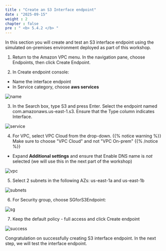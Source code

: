 ```yaml
---
title : "Create an S3 Interface endpoint"
date : "2025-09-15"
weight : 2
chapter : false
pre : " <b> 5.4.2 </b> "
---
```


In this section you will create and test an S3 interface endpoint using the simulated on-premises environment deployed as part of this workshop.

1. Return to the Amazon VPC menu. In the navigation pane, choose Endpoints, then click Create Endpoint.

2. In Create endpoint console:
+ Name the interface endpoint
+ In Service category, choose **aws services** 

![name](/images/5-Workshop/5.4-S3-onprem/s3-interface-endpoint1.png)

3.  In the Search box, type S3 and press Enter. Select the endpoint named com.amazonaws.us-east-1.s3. Ensure that the Type column indicates Interface.

![service](/images/5-Workshop/5.4-S3-onprem/s3-interface-endpoint2.png)

4. For VPC, select VPC Cloud from the drop-down.
{{% notice warning %}}
Make sure to choose "VPC Cloud" and not "VPC On-prem"
{{% /notice %}}
+ Expand **Additional settings** and ensure that Enable DNS name is *not* selected (we will use this in the next part of the workshop)

![vpc](/images/5-Workshop/5.4-S3-onprem/s3-interface-endpoint3.png)

5. Select 2 subnets in the following AZs: us-east-1a and us-east-1b

![subnets](/images/5-Workshop/5.4-S3-onprem/s3-interface-endpoint4.png)

6. For Security group, choose SGforS3Endpoint:

![sg](/images/5-Workshop/5.4-S3-onprem/s3-interface-endpoint5.png)

7. Keep the default policy - full access and click Create endpoint

![success](/images/5-Workshop/5.4-S3-onprem/s3-interface-endpoint-success.png)

Congratulation on successfully creating S3 interface endpoint. In the next step, we will test the interface endpoint.